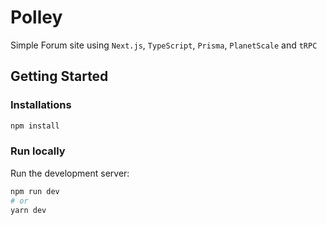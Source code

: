 # Polley

Simple Forum site using `Next.js`, `TypeScript`, `Prisma`, `PlanetScale` and `tRPC`

## Getting Started

### Installations

```bash
npm install
```

### Run locally

Run the development server:

```bash
npm run dev
# or
yarn dev
```
